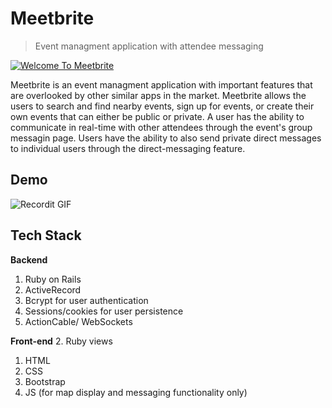 # Meetbrite

> Event managment application with attendee messaging 



[![Welcome To Meetbrite](./assets/welcome.png)]()

Meetbrite is an event managment application with important features that are overlooked by other similar apps in the market.  Meetbrite allows the users to search and find nearby events, sign up for events, or create their own events that can either be public or private.  A user has the ability to communicate in real-time with other attendees through the event's group messagin page.  Users have the ability to also send private direct messages to individual users through the direct-messaging feature.   


## Demo

![Recordit GIF](./assets/demo.gif)


## Tech Stack 
**Backend**
1. Ruby on Rails 
2. ActiveRecord 
3. Bcrypt for user authentication 
4. Sessions/cookies for user persistence  
5. ActionCable/ WebSockets 

**Front-end**
2. Ruby views
1. HTML
2. CSS
3. Bootstrap 
3. JS (for map display and messaging functionality only)
